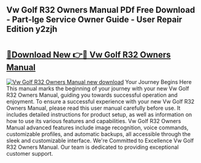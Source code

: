 ## Vw Golf R32 Owners Manual PDf Free Download - Part-Ige Service Owner Guide - User Repair Edition y2zjh

# <h2><a href="http://bc48295.oget.top/?id=Vw+Golf+R32+Owners+Manual">🔗Download New 👉🔴 Vw Golf R32 Owners Manual</a></h2>

[![Vw Golf R32 Owners Manual new download](https://i.imgur.com/5g1atiW.png)](http://bc48295.oget.top/?id=Vw+Golf+R32+Owners+Manual)
Your Journey Begins Here This manual marks the beginning of your journey with your new Vw Golf R32 Owners Manual, guiding you towards successful operation and enjoyment. To ensure a successful experience with your new Vw Golf R32 Owners Manual, please read this user manual carefully before use. It includes detailed instructions for product setup, as well as information on how to use its various features and capabilities. Vw Golf R32 Owners Manual advanced features include image recognition, voice commands, customizable profiles, and automatic backups, all accessible through the sleek and customizable interface. We're Committed to Excellence Vw Golf R32 Owners Manual. Our team is dedicated to providing exceptional customer support.
